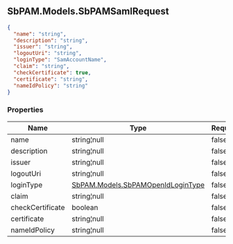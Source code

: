 
<h2 id="tocS_SbPAM.Models.SbPAMSamlRequest">SbPAM.Models.SbPAMSamlRequest</h2>

<a id="schemasbpam.models.sbpamsamlrequest"></a>
<a id="schema_SbPAM.Models.SbPAMSamlRequest"></a>
<a id="tocSsbpam.models.sbpamsamlrequest"></a>
<a id="tocssbpam.models.sbpamsamlrequest"></a>

```json
{
  "name": "string",
  "description": "string",
  "issuer": "string",
  "logoutUri": "string",
  "loginType": "SamAccountName",
  "claim": "string",
  "checkCertificate": true,
  "certificate": "string",
  "nameIdPolicy": "string"
}

```

### Properties

|Name|Type|Required|Restrictions|Description|
|---|---|---|---|---|
|name|string¦null|false|none|none|
|description|string¦null|false|none|none|
|issuer|string¦null|false|none|none|
|logoutUri|string¦null|false|none|none|
|loginType|[SbPAM.Models.SbPAMOpenIdLoginType](#schemasbpam.models.sbpamopenidlogintype)|false|none|none|
|claim|string¦null|false|none|none|
|checkCertificate|boolean|false|none|none|
|certificate|string¦null|false|none|none|
|nameIdPolicy|string¦null|false|none|none|


